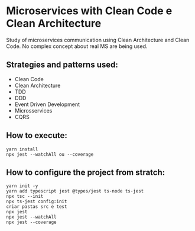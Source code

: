 # Microservices with Clean Code e Clean Architecture

Study of microservices communication using Clean Architecture and Clean Code. No complex concept about real MS are being used.

## Strategies and patterns used:

- Clean Code
- Clean Architecture
- TDD
- DDD
- Event Driven Development
- Microsservices
- CQRS

## How to execute:

```
yarn install
npx jest --watchAll ou --coverage
```


## How to configure the project from stratch:

```
yarn init -y
yarn add typescript jest @types/jest ts-node ts-jest
npx tsc --init
npx ts-jest config:init
criar pastas src e test
npx jest
npx jest --watchAll
npx jest --coverage
```

